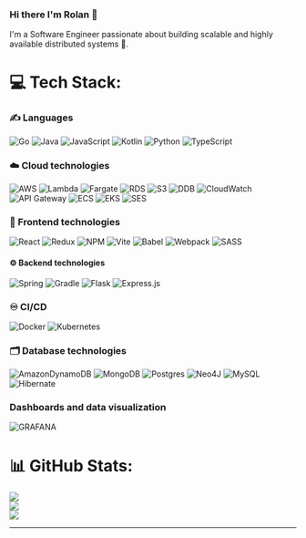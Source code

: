 ### Hi there I'm Rolan 👋

I'm a Software Engineer passionate about building scalable and highly available distributed systems 🔨.

<!--
- 🔭 I’m currently working on ...
- 🌱 I’m currently learning ...
- 👯 I’m looking to collaborate on ...
- 🤔 I’m looking for help with ...
- 💬 Ask me about ...
- 📫 How to reach me: ...
- 😄 Pronouns: ...
- ⚡ Fun fact: ...
-->


# 💻 Tech Stack:

### ✍️ Languages
![Go](https://img.shields.io/badge/go-%2300ADD8.svg?style=for-the-badge&logo=go&logoColor=white) ![Java](https://img.shields.io/badge/java-%23ED8B00.svg?style=for-the-badge&logo=openjdk&logoColor=white)  ![JavaScript](https://img.shields.io/badge/javascript-%23323330.svg?style=for-the-badge&logo=javascript&logoColor=%23F7DF1E)  ![Kotlin](https://img.shields.io/badge/kotlin-%237F52FF.svg?style=for-the-badge&logo=kotlin&logoColor=white) ![Python](https://img.shields.io/badge/python-3670A0?style=for-the-badge&logo=python&logoColor=ffdd54)  ![TypeScript](https://img.shields.io/badge/typescript-%23007ACC.svg?style=for-the-badge&logo=typescript&logoColor=white)

### ☁️ Cloud technologies 
![AWS](https://img.shields.io/badge/AWS-%23FF9900.svg?style=for-the-badge&logo=amazon-aws&logoColor=white)
![Lambda](https://img.shields.io/badge/aws%20lambda-%23FF9900?style=for-the-badge&logo=awslambda&logoColor=white&labelColor=%23FF9900)
![Fargate](https://img.shields.io/badge/aws%20fargate-%23FF9900?style=for-the-badge&logo=awsfargate&logoColor=white&labelColor=%23FF9900)
![RDS](https://img.shields.io/badge/amazon%20rds-%23527FFF?style=for-the-badge&logo=amazonrds&logoColor=white&labelColor=%23527FFF)
![S3](https://img.shields.io/badge/amazon%20s3-%23569A31?style=for-the-badge&logo=amazons3&logoColor=white)
![DDB](https://img.shields.io/badge/amazon%20dynamo%20db-%234053D6?style=for-the-badge&logo=amazondynamodb&logoColor=white)
![CloudWatch](https://img.shields.io/badge/amazon%20cloudwatch-%23FF4F8B?style=for-the-badge&logo=amazoncloudwatch&logoColor=white)
![API Gateway](https://img.shields.io/badge/amazon%20api%20gateway-%23FF4F8B?style=for-the-badge&logo=amazonapigateway&logoColor=white)
![ECS](https://img.shields.io/badge/amazon%20ecs-%23FF9900?style=for-the-badge&logo=amazon%20ecs&logoColor=white)
![EKS](https://img.shields.io/badge/amazon%20eks-%23FF9900?style=for-the-badge&logo=amazon%20eks&logoColor=white)
![SES](https://img.shields.io/badge/amazon%20ses-%23DD344C?style=for-the-badge&logo=amazonsimpleemailservice&logoColor=white)


### 📲 Frontend technologies
![React](https://img.shields.io/badge/react-%2320232a.svg?style=for-the-badge&logo=react&logoColor=%2361DAFB)
![Redux](https://img.shields.io/badge/redux-%23593d88.svg?style=for-the-badge&logo=redux&logoColor=white)
![NPM](https://img.shields.io/badge/NPM-%23CB3837.svg?style=for-the-badge&logo=npm&logoColor=white) 
![Vite](https://img.shields.io/badge/vite-%23646CFF.svg?style=for-the-badge&logo=vite&logoColor=white)
![Babel](https://img.shields.io/badge/Babel-F9DC3e?style=for-the-badge&logo=babel&logoColor=black)
![Webpack](https://img.shields.io/badge/webpack-%238DD6F9.svg?style=for-the-badge&logo=webpack&logoColor=black)
![SASS](https://img.shields.io/badge/SASS-hotpink.svg?style=for-the-badge&logo=SASS&logoColor=white)

#### ⚙️ Backend technologies
![Spring](https://img.shields.io/badge/spring-%236DB33F.svg?style=for-the-badge&logo=spring&logoColor=white) 
![Gradle](https://img.shields.io/badge/Gradle-02303A.svg?style=for-the-badge&logo=Gradle&logoColor=white)
![Flask](https://img.shields.io/badge/flask-%23000.svg?style=for-the-badge&logo=flask&logoColor=white)
![Express.js](https://img.shields.io/badge/express.js-%23404d59.svg?style=for-the-badge&logo=express&logoColor=%2361DAFB)

### ♾ CI/CD 
![Docker](https://img.shields.io/badge/docker-%230db7ed.svg?style=for-the-badge&logo=docker&logoColor=white) ![Kubernetes](https://img.shields.io/badge/kubernetes-%23326ce5.svg?style=for-the-badge&logo=kubernetes&logoColor=white)

### 🗂 Database technologies
![AmazonDynamoDB](https://img.shields.io/badge/Amazon%20DynamoDB-4053D6?style=for-the-badge&logo=Amazon%20DynamoDB&logoColor=white) ![MongoDB](https://img.shields.io/badge/MongoDB-%234ea94b.svg?style=for-the-badge&logo=mongodb&logoColor=white) ![Postgres](https://img.shields.io/badge/postgres-%23316192.svg?style=for-the-badge&logo=postgresql&logoColor=white) ![Neo4J](https://img.shields.io/badge/Neo4j-008CC1?style=for-the-badge&logo=neo4j&logoColor=white) ![MySQL](https://img.shields.io/badge/mysql-%2300000f.svg?style=for-the-badge&logo=mysql&logoColor=white) ![Hibernate](https://img.shields.io/badge/Hibernate-59666C?style=for-the-badge&logo=Hibernate&logoColor=white)

### Dashboards and data visualization 
![GRAFANA](https://img.shields.io/badge/grafana-F46800.svg?style=for-the-badge&logo=grafana&logoColor=white&color=%23F46800)

# 📊 GitHub Stats:
![](https://github-readme-streak-stats.herokuapp.com/?user=TheySeeMeRolan&theme=tokyonight&hide_border=true)<br/>
![](https://github-readme-stats.vercel.app/api?username=TheySeeMeRolan&theme=tokyonight&hide_border=true&include_all_commits=true&count_private=true)<br/>
![](https://github-readme-stats.vercel.app/api/top-langs/?username=TheySeeMeRolan&theme=tokyonight&hide_border=true&include_all_commits=true&count_private=true&layout=compact)

---
